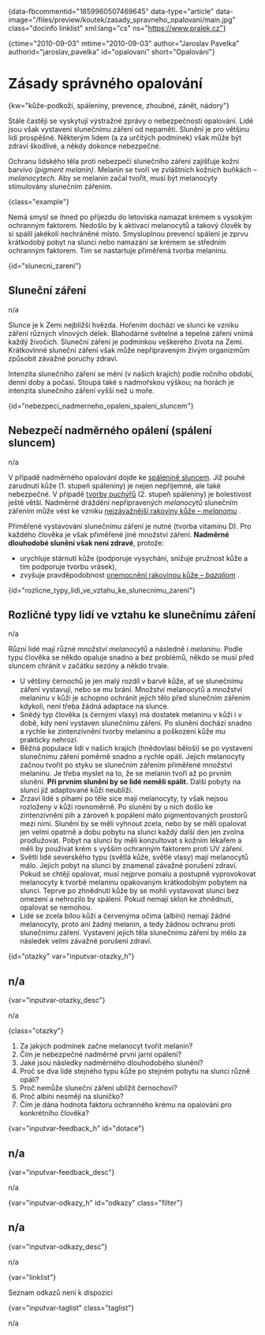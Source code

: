 
{data-fbcommentid="1859960507469645" data-type="article" data-image="/files/preview/koutek/zasady\_spravneho\_opalovani/main.jpg" class="docinfo linklist" xml:lang="cs" ns="https://www.pralek.cz"}

{ctime="2010-09-03" mtime="2010-09-03" author="Jaroslav Pavelka" authorid="jaroslav_pavelka" id="opalovani" short="Opalování"}

# Zásady správného opalování

<!-- generated attribute kw by user_updatekw.sh on 2020-09-19, do not edit -->

{kw="kůže-podkoží, spáleniny, prevence, zhoubné, zánět, nádory"}

Stále častěji se vyskytují výstražné zprávy o nebezpečnosti opalování. Lidé jsou však vystaveni slunečnímu záření od nepaměti. Slunění je pro většinu lidí prospěšné. Některým lidem (a za určitých podmínek) však může být zdraví škodlivé, a někdy dokonce nebezpečné.

Ochranu lidského těla proti nebezpečí slunečního záření zajišťuje kožní barvivo _(pigment melanin)_. Melanin se tvoří ve zvláštních kožních buňkách – _melanocytech_. Aby se melanin začal tvořit, musí být melanocyty stimulovány slunečním zářením.

{class="example"}

Nemá smysl se ihned po příjezdu do letoviska namazat krémem s vysokým ochranným faktorem. Nedošlo by k aktivaci melanocytů a takový člověk by si spálil jakékoli nechráněné místo. Smysluplnou prevencí spálení je zprvu krátkodobý pobyt na slunci nebo namazání se krémem se středním ochranným faktorem. Tím se nastartuje přiměřená tvorba melaninu.

{id="slunecni_zareni"}

## Sluneční záření

n/a

Slunce je k Zemi nejbližší hvězda. Hořením dochází ve slunci ke vzniku záření různých vlnových délek. Blahodárné světelné a tepelné záření vnímá každý živočich. Sluneční záření je podmínkou veškerého života na Zemi. Krátkovlnné sluneční záření však může nepřipraveným živým organizmům způsobit závažné poruchy zdraví.

Intenzita slunečního záření se mění (v našich krajích) podle ročního období, denní doby a počasí. Stoupá také s nadmořskou výškou; na horách je intenzita slunečního záření vyšší než u moře.

{id="nebezpeci\_nadmerneho\_opaleni\_spaleni\_sluncem"}

## Nebezpečí nadměrného opálení (spálení sluncem)

n/a

V případě nadměrného opalování dojde ke [spálenině sluncem][1]. Již pouhé zarudnutí kůže (1. stupeň spáleniny) je nejen nepříjemné, ale také nebezpečné. V případě [tvorby puchýřů][2] (2. stupeň spáleniny) je bolestivost ještě větší. Nadměrné dráždění nepřipravených _melanocytů_ slunečním zářením může vést ke vzniku [nejzávažnější rakoviny kůže – _melanomu_][3] . 

Přiměřené vystavování slunečnímu záření je nutné (tvorba vitamínu D). Pro každého člověka je však přiměřené jiné množství záření. **Nadměrné dlouhodobé slunění však není zdravé**, protože:

  * urychluje stárnutí kůže (podporuje vysychání, snižuje pružnost kůže a tím podporuje tvorbu vrásek),
  * zvyšuje pravděpodobnost [onemocnění rakovinou kůže – _bazaliom_][3] . 

{id="rozlicne\_typy\_lidi\_ve\_vztahu\_ke\_slunecnimu_zareni"}

## Rozličné typy lidí ve vztahu ke slunečnímu záření

n/a

Různí lidé mají různé množství _melanocytů_ a následně i _melaninu_. Podle typu člověka se někdo opaluje snadno a bez problémů, někdo se musí před sluncem chránit v začátku sezóny a někdo trvale.

  * U většiny černochů je jen malý rozdíl v barvě kůže, ať se slunečnímu záření vystavují, nebo se mu brání. Množství melanocytů a množství melaninu v kůži je schopno ochránit jejich tělo před slunečním zářením kdykoli, není třeba žádná adaptace na slunce.
  * Snědý typ člověka (s černými vlasy) má dostatek melaninu v kůži i v době, kdy není vystaven slunečnímu záření. Po slunění dochází snadno a rychle ke zintenzivnění tvorby melaninu a poškození kůže mu prakticky nehrozí.
  * Běžná populace lidí v našich krajích (hnědovlasí běloši) se po vystavení slunečnímu záření poměrně snadno a rychle opálí. Jejich melanocyty začnou tvořit po styku se slunečním zářením přiměřené množství melaninu. Je třeba myslet na to, že se melanin tvoří až po prvním slunění. **Při prvním slunění by se lidé neměli spálit.** Další pobyty na slunci již adaptované kůži neublíží.
  * Zrzaví lidé s pihami po těle sice mají melanocyty, ty však nejsou rozloženy v kůži rovnoměrně. Po slunění by u nich došlo ke zintenzivnění pih a zároveň k popálení málo pigmentovaných prostorů mezi nimi. Slunění by se měli vyhnout zcela, nebo by se měli opalovat jen velmi opatrně a dobu pobytu na slunci každý další den jen zvolna prodlužovat. Pobyt na slunci by měli konzultovat s kožním lékařem a měli by používat krém s vyšším ochranným faktorem proti UV záření.
  * Světlí lidé severského typu (světlá kůže, světlé vlasy) mají melanocytů málo. Jejich pobyt na slunci by znamenal závažné porušení zdraví. Pokud se chtějí opalovat, musí nejprve pomalu a postupně vyprovokovat melanocyty k tvorbě melaninu opakovaným krátkodobým pobytem na slunci. Teprve po zhnědnutí kůže by se mohli vystavovat slunci bez omezení a nehrozilo by spálení. Pokud nemají sklon ke zhnědnutí, opalovat se nemohou.
  * Lidé se zcela bílou kůží a červenýma očima (albíni) nemají žádné melanocyty, proto ani žádný melanin, a tedy žádnou ochranu proti slunečnímu záření. Vystavení jejich těla slunečnímu záření by mělo za následek velmi závažné porušení zdraví.

{id="otazky" var="inputvar-otazky_h"}

## n/a

{var="inputvar-otazky_desc"}

n/a

{class="otazky"}

  1. Za jakých podmínek začne melanocyt tvořit melanin?
  2. Čím je nebezpečné nadměrné první jarní opálení?
  3. Jaké jsou následky nadměrného dlouhodobého slunění?
  4. Proč se dva lidé stejného typu kůže po stejném pobytu na slunci různě opálí?
  5. Proč nemůže sluneční záření ublížit černochovi?
  6. Proč albíni nesmějí na sluníčko?
  7. Čím je dána hodnota faktoru ochranného krému na opalování pro konkrétního člověka?

{var="inputvar-feedback_h" id="dotace"}

## n/a

{var="inputvar-feedback_desc"}

n/a

{var="inputvar-odkazy_h" id="odkazy" class="filter"}

## n/a

{var="inputvar-odkazy_desc"}

n/a

{var="linklist"}

Seznam odkazů není k dispozici

{var="inputvar-taglist" class="taglist"}

n/a

 [1]: ochlazeni_spaleniny
 [2]: puchyr_mozol_kuri_oko
 [3]: znamenko-bradavice-rakovina

